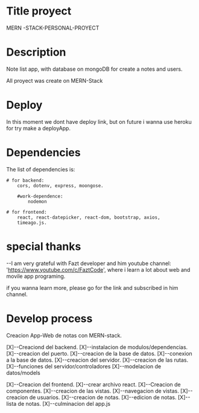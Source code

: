 # Title proyect

MERN -STACK-PERSONAL-PROYECT
# ###################################################
# Description

Note list app, with database on mongoDB for create a notes and 
users.

All proyect was create on MERN-Stack

# ###################################################
# Deploy

In this moment we dont have deploy link, but on future 
i wanna use heroku for try make a deployApp.

# ###################################################
# Dependencies

The list of dependencies is:
    
    # for backend:
        cors, dotenv, express, moongose.
        
        #work-dependence:
            nodemon

    # for frontend:
        react, react-datepicker, react-dom, bootstrap, axios,
        timeago.js. 



# ###################################################
# special thanks

--I am very grateful with Fazt developer and him youtube channel:   'https://www.youtube.com/c/FaztCode', where i learn a lot about
web and movile app programing. 

if you wanna learn more, please go for the link and subscribed
in him channel. 


# ###################################################
# Develop process

Creacion App-Web de notas con MERN-stack.

[X]--Creaciond del backend.
    [X]--instalacion de modulos/dependencias.
    [X]--creacion del puerto.
    [X]--creacion de la base de datos.
    [X]--conexion a la base de datos.
    [X]--creacion del servidor.
        [X]--creacion de las rutas.
        [X]--funciones del servidor/controladores
        [X]--modelacion de datos/models
    

[X]--Creacion del frontend.
    [X]--crear archivo react.
    [X]--Creacion de componentes.
        [X]--creacion de las vistas.
            [X]--navegacion de vistas.
            [X]--creacion de usuarios.
            [X]--creacion de notas.
                [X]--edicion de notas.
            [X]--lista de notas.
    [X]--culminacion del app.js

